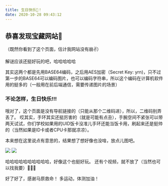 ```yaml
---
title: 生日快乐🎂！
date: 2020-10-28 09:43:12
---
```

## 恭喜发现宝藏网站🎉

（既然你看到了这个页面，估计我网站没有崩✌️）

解谜应该还挺好玩的吧，哈哈哈哈哈

其实这两个都是先用BASE64编码，之后用AES加密（Secret Key: yrn)，只不过第一步的BASE64可以编码图片，也可以编码字符串，所以这个编码在计算机软件用的挺多的（一般用在前后端通信，需要传递图片的场景）


### 不论怎样，生日快乐!!!

哦对了，这个页面是没有导航链接的（只能从那个二维码进），所以，二维码别弄丢了。
哎其实，手环其实还挺厉害的（就是可能有点丑），手腕空间不紧张可以带两天试试，你们学校如果用的UID饭卡没准儿手环还能当饭卡用，刷起来还是挺帅的（当然如果是ID卡或者CPU卡那就凉凉）。

本来想在这里说点有意思的，结果想了想好像也没啥，放点儿图吧。


![](https://photos-picgo.oss-cn-beijing.aliyuncs.com/img/WechatIMG655.jpeg)
![](https://photos-picgo.oss-cn-beijing.aliyuncs.com/img/WechatIMG656.jpeg)



哈哈哈哈哈哈哈哈哈哈，好像这个也挺好玩。
还有个视频，就不放了（当然也可以找我要）👏👏👏

好了好了，感谢马原救命！
多运动，体测加油！
